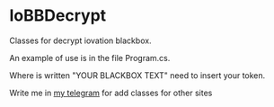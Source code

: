 # IoBBDecrypt

Classes for decrypt iovation blackbox.

An example of use is in the file Program.cs.

Where is written "YOUR BLACKBOX TEXT" need to insert your token.

Write me in [my telegram](https://t.me/awakened9879) for add classes for other sites
